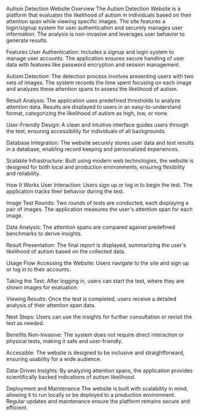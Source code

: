 Autism Detection Website
Overview
The Autism Detection Website is a platform that evaluates the likelihood of autism in individuals based on their attention span while viewing specific images. The site features a login/signup system for user authentication and securely manages user information. The analysis is non-invasive and leverages user behavior to generate results.

Features
User Authentication:
Includes a signup and login system to manage user accounts. The application ensures secure handling of user data with features like password encryption and session management.

Autism Detection:
The detection process involves presenting users with two sets of images. The system records the time spent focusing on each image and analyzes these attention spans to assess the likelihood of autism.

Result Analysis:
The application uses predefined thresholds to analyze attention data. Results are displayed to users in an easy-to-understand format, categorizing the likelihood of autism as high, low, or none.

User-Friendly Design:
A clean and intuitive interface guides users through the test, ensuring accessibility for individuals of all backgrounds.

Database Integration:
The website securely stores user data and test results in a database, enabling record keeping and personalized experiences.

Scalable Infrastructure:
Built using modern web technologies, the website is designed for both local and production environments, ensuring flexibility and reliability.

How It Works
User Interaction:
Users sign up or log in to begin the test. The application tracks their behavior during the test.

Image Test Rounds:
Two rounds of tests are conducted, each displaying a pair of images. The application measures the user's attention span for each image.

Data Analysis:
The attention spans are compared against predefined benchmarks to derive insights.

Result Presentation:
The final report is displayed, summarizing the user's likelihood of autism based on the collected data.

Usage Flow
Accessing the Website:
Users navigate to the site and sign up or log in to their accounts.

Taking the Test:
After logging in, users can start the test, where they are shown images for evaluation.

Viewing Results:
Once the test is completed, users receive a detailed analysis of their attention span data.

Next Steps:
Users can use the insights for further consultation or revisit the test as needed.

Benefits
Non-Invasive:
The system does not require direct interaction or physical tests, making it safe and user-friendly.

Accessible:
The website is designed to be inclusive and straightforward, ensuring usability for a wide audience.

Data-Driven Insights:
By analyzing attention spans, the application provides scientifically backed indications of autism likelihood.

Deployment and Maintenance
The website is built with scalability in mind, allowing it to run locally or be deployed to a production environment. Regular updates and maintenance ensure the platform remains secure and efficient.
